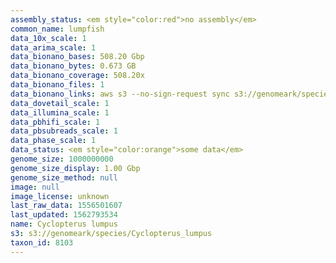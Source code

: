 ```yaml
---
assembly_status: <em style="color:red">no assembly</em>
common_name: lumpfish
data_10x_scale: 1
data_arima_scale: 1
data_bionano_bases: 508.20 Gbp
data_bionano_bytes: 0.673 GB
data_bionano_coverage: 508.20x
data_bionano_files: 1
data_bionano_links: aws s3 --no-sign-request sync s3://genomeark/species/Cyclopterus_lumpus/fCycLum1/genomic_data/bionano/ .<br>
data_dovetail_scale: 1
data_illumina_scale: 1
data_pbhifi_scale: 1
data_pbsubreads_scale: 1
data_phase_scale: 1
data_status: <em style="color:orange">some data</em>
genome_size: 1000000000
genome_size_display: 1.00 Gbp
genome_size_method: null
image: null
image_license: unknown
last_raw_data: 1556501607
last_updated: 1562793534
name: Cyclopterus lumpus
s3: s3://genomeark/species/Cyclopterus_lumpus
taxon_id: 8103
---
```

